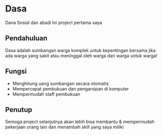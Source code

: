 # Dasa
Dana Sosial dan abadi
Ini project pertama saya

## Pendahuluan
Dasa adalah sumbangan warga komplek untuk kepentingan bersama jika ada warga yang sakit atau meninggal
oleh warga dari warga untuk warga!

## Fungsi
- Menghitung uang sumbangan secara otomatis
- Mempercepat pembukuan dan pengarsipan di komputer
- Mempermudah staff pembukuan

## Penutup
Semoga project selanjutnya akan lebih bisa membantu & mempermudah pekerjaan orang lain
dan menambah skill yang saya miliki
